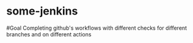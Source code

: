# some-jenkins

#Goal
Completing github's workflows with different checks for different branches and on different actions 

